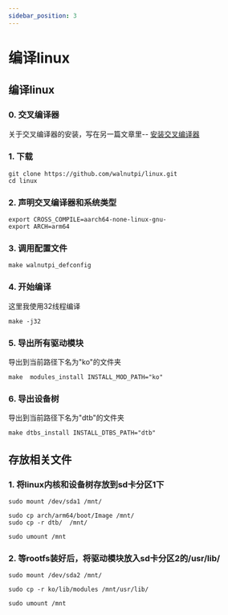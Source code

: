 ```yaml
---
sidebar_position: 3
---
```


# 编译linux
##  编译linux
### 0. 交叉编译器
关于交叉编译器的安装，写在另一篇文章里--  [安装交叉编译器](./cross_compiler) 


### 1. 下载
```
git clone https://github.com/walnutpi/linux.git
cd linux
```
### 2. 声明交叉编译器和系统类型
```
export CROSS_COMPILE=aarch64-none-linux-gnu-
export ARCH=arm64
```
### 3. 调用配置文件
```
make walnutpi_defconfig
```

### 4. 开始编译
这里我使用32线程编译
```
make -j32
```
### 5. 导出所有驱动模块
导出到当前路径下名为"ko"的文件夹
```
make  modules_install INSTALL_MOD_PATH="ko"
```

### 6. 导出设备树
导出到当前路径下名为"dtb"的文件夹
```
make dtbs_install INSTALL_DTBS_PATH="dtb"
```


## 存放相关文件
### 1. 将linux内核和设备树存放到sd卡分区1下
```
sudo mount /dev/sda1 /mnt/

sudo cp arch/arm64/boot/Image /mnt/
sudo cp -r dtb/  /mnt/

sudo umount /mnt
```
### 2. 等rootfs装好后，将驱动模块放入sd卡分区2的/usr/lib/
```
sudo mount /dev/sda2 /mnt/

sudo cp -r ko/lib/modules /mnt/usr/lib/

sudo umount /mnt
```



